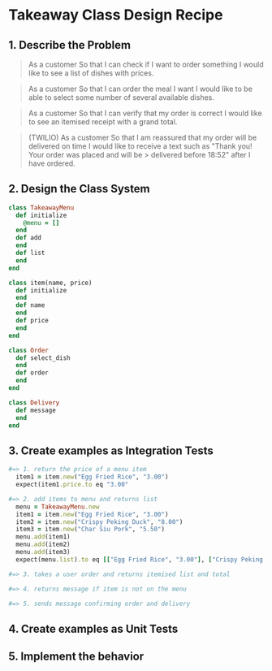 # Takeaway Class Design Recipe

## 1. Describe the Problem

> As a customer
> So that I can check if I want to order something
> I would like to see a list of dishes with prices.

> As a customer
> So that I can order the meal I want
> I would like to be able to select some number of several available dishes.

> As a customer
> So that I can verify that my order is correct
> I would like to see an itemised receipt with a grand total.

> (TWILIO)
> As a customer
> So that I am reassured that my order will be delivered on time
> I would like to receive a text such as "Thank you! Your order was placed and will be > delivered before 18:52" after I have ordered.

## 2. Design the Class System

```ruby
class TakeawayMenu
  def initialize
    @menu = []
  end
  def add
  end
  def list
  end
end

class item(name, price)
  def initialize
  end
  def name
  end
  def price
  end
end

class Order
  def select_dish
  end
  def order
  end
end

class Delivery
  def message
  end
end
```

## 3. Create examples as Integration Tests

```ruby
#=> 1. return the price of a menu item
  item1 = item.new("Egg Fried Rice", "3.00")
  expect(item1.price.to eq "3.00"

#=> 2. add items to menu and returns list
  menu = TakeawayMenu.new
  item1 = item.new("Egg Fried Rice", "3.00")
  item2 = item.new("Crispy Peking Duck", "8.00")
  item3 = item.new("Char Siu Pork", "5.50")
  menu.add(item1)
  menu.add(item2)
  menu.add(item3)
  expect(menu.list).to eq [["Egg Fried Rice", "3.00"], ["Crispy Peking Duck", "8.00"], ["Char Siu Pork", "5.50"]]

#=> 3. takes a user order and returns itemised list and total

#=> 4. returns message if item is not on the menu

#=> 5. sends message confirming order and delivery

```

## 4. Create examples as Unit Tests

## 5. Implement the behavior